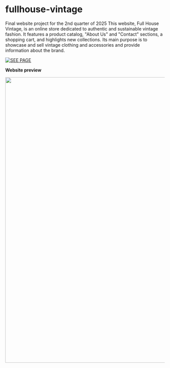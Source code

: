 # fullhouse-vintage
Final website project for the 2nd quarter of 2025
This website, Full House Vintage, is an online store dedicated to authentic and sustainable vintage fashion. 
It features a product catalog, "About Us" and "Contact" sections, a shopping cart, and highlights new collections. 
Its main purpose is to showcase and sell vintage clothing and accessories and provide information about the brand.

[![SEE PAGE](https://img.shields.io/badge/SEE_PAGE-007bff?style=flat)](https://egor1ch.github.io/fullhouse-vintage/index.html)

**Website preview**

<img src="https://github.com/user-attachments/assets/acc202cf-7ace-43de-94a1-0b0e01ca89cc"
 alt="" width="900"/>
